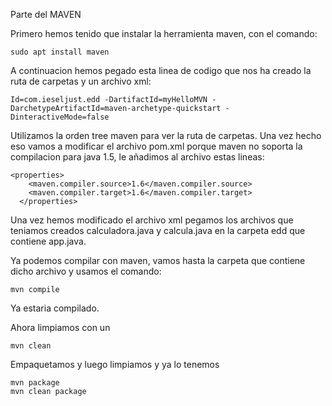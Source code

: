 Parte del MAVEN

Primero hemos tenido que instalar la herramienta maven, con el comando:
```
sudo apt install maven
```

A continuacion hemos pegado esta linea de codigo que nos ha creado la ruta de carpetas y un archivo xml:

```
Id=com.ieseljust.edd -DartifactId=myHelloMVN -DarchetypeArtifactId=maven-archetype-quickstart -DinteractiveMode=false
```

Utilizamos la orden tree maven para ver la ruta de carpetas.
 Una vez hecho eso vamos a modificar el archivo pom.xml porque maven no soporta la compilacion para java 1.5, le añadimos al archivo estas lineas:

```
<properties>
    <maven.compiler.source>1.6</maven.compiler.source>
    <maven.compiler.target>1.6</maven.compiler.target>
  </properties>
```

Una vez hemos modificado el archivo xml pegamos los archivos que teniamos creados calculadora.java y calcula.java en la carpeta edd que contiene app.java.

Ya podemos compilar con maven, vamos hasta la carpeta que contiene dicho archivo y usamos el comando:

```
mvn compile
```

Ya estaria compilado.

Ahora limpiamos con un 

```
mvn clean
```
Empaquetamos y luego limpiamos y ya lo tenemos

```
mvn package
mvn clean package
```

